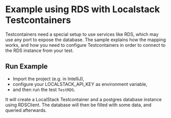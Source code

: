 # Example using RDS with Localstack Testcontainers

Testcontainers need a special setup to use services like RDS, which may use any port to expose the database.
The sample explains how the mapping works, and how you need to configure Testcontainers in order to connect to the RDS instance from your test.

## Run Example
* Import the project (e.g. in IntelliJ), 
* configure your LOCALSTACK_API_KEY as environment variable, 
* and then run  the test `TestRDS`.

It will create a LocalStack Testcontainer and a postgres database instance using RDSClient.
The database will then be filled with some data, and queried afterwards. 


